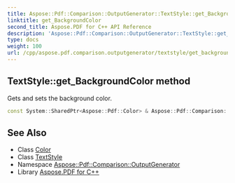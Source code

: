 ```yaml
---
title: Aspose::Pdf::Comparison::OutputGenerator::TextStyle::get_BackgroundColor method
linktitle: get_BackgroundColor
second_title: Aspose.PDF for C++ API Reference
description: 'Aspose::Pdf::Comparison::OutputGenerator::TextStyle::get_BackgroundColor method. Gets and sets the background color in C++.'
type: docs
weight: 100
url: /cpp/aspose.pdf.comparison.outputgenerator/textstyle/get_backgroundcolor/
---
```

## TextStyle::get_BackgroundColor method


Gets and sets the background color.

```cpp
const System::SharedPtr<Aspose::Pdf::Color> & Aspose::Pdf::Comparison::OutputGenerator::TextStyle::get_BackgroundColor() const
```

## See Also

* Class [Color](../../../aspose.pdf/color/)
* Class [TextStyle](../)
* Namespace [Aspose::Pdf::Comparison::OutputGenerator](../../)
* Library [Aspose.PDF for C++](../../../)
